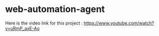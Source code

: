 # web-automation-agent
Here is the video link for this project :  https://www.youtube.com/watch?v=uRmP_axE-Ao
